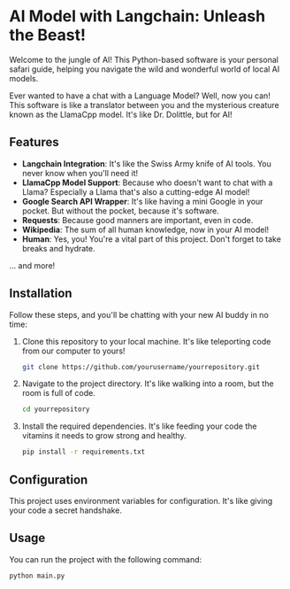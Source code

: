 # AI Model with Langchain: Unleash the Beast!

Welcome to the jungle of AI! This Python-based software is your personal safari guide, helping you navigate the wild and wonderful world of local AI models. 

Ever wanted to have a chat with a Language Model? Well, now you can! This software is like a translator between you and the mysterious creature known as the LlamaCpp model. It's like Dr. Dolittle, but for AI!

## Features

- **Langchain Integration**: It's like the Swiss Army knife of AI tools. You never know when you'll need it!
- **LlamaCpp Model Support**: Because who doesn't want to chat with a Llama? Especially a Llama that's also a cutting-edge AI model!
- **Google Search API Wrapper**: It's like having a mini Google in your pocket. But without the pocket, because it's software.
- **Requests**: Because good manners are important, even in code.
- **Wikipedia**: The sum of all human knowledge, now in your AI model!
- **Human**: Yes, you! You're a vital part of this project. Don't forget to take breaks and hydrate.

... and more!

## Installation

Follow these steps, and you'll be chatting with your new AI buddy in no time:

1. Clone this repository to your local machine. It's like teleporting code from our computer to yours!

    ```bash
    git clone https://github.com/yourusername/yourrepository.git
    ```

2. Navigate to the project directory. It's like walking into a room, but the room is full of code.

    ```bash
    cd yourrepository
    ```

3. Install the required dependencies. It's like feeding your code the vitamins it needs to grow strong and healthy.

    ```bash
    pip install -r requirements.txt
    ```

## Configuration

This project uses environment variables for configuration. It's like giving your code a secret handshake.

## Usage

You can run the project with the following command:

```bash
python main.py
